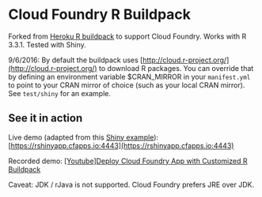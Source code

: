 # Cloud Foundry R Buildpack

Forked from [Heroku R buildpack](https://github.com/virtualstaticvoid/heroku-buildpack-r) to support Cloud Foundry. Works with R 3.3.1. Tested with Shiny. 

9/6/2016: By default the buildpack uses [http://cloud.r-project.org/](http://cloud.r-project.org/) to download R packages. You can override that by defining an environment variable $CRAN_MIRROR in your `manifest.yml` to point to your CRAN mirror of choice (such as your local CRAN mirror). See `test/shiny` for an example.

## See it in action

Live demo (adapted from this [Shiny example](http://shiny.rstudio.com/gallery/kmeans-example.html)): [https://rshinyapp.cfapps.io:4443](https://rshinyapp.cfapps.io:4443)

Recorded demo: [[Youtube]Deploy Cloud Foundry App with Customized R Buildpack](https://youtu.be/zDdU8_B2t8Y)

Caveat: JDK / rJava is not supported. Cloud Foundry prefers JRE over JDK.

